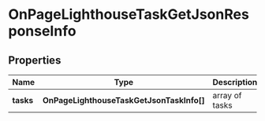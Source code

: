 # OnPageLighthouseTaskGetJsonResponseInfo

## Properties

| Name | Type | Description | Notes |
|------------ | ------------- | ------------- | -------------|
**tasks** | **OnPageLighthouseTaskGetJsonTaskInfo[]** | array of tasks |[optional]|
